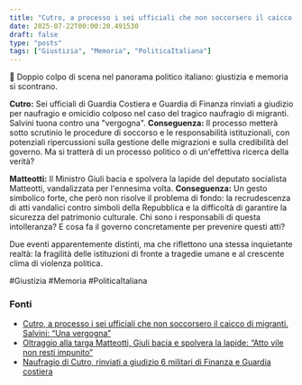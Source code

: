 ```yaml
---
title: "Cutro, a processo i sei ufficiali che non soccorsero il caicco di migranti. Salvini: “Una vergogna”"
date: 2025-07-22T00:00:20.491530
draft: false
type: "posts"
tags: ["Giustizia", "Memoria", "PoliticaItaliana"]
---
```


🚨 Doppio colpo di scena nel panorama politico italiano: giustizia e memoria si scontrano.

**Cutro:** Sei ufficiali di Guardia Costiera e Guardia di Finanza rinviati a giudizio per naufragio e omicidio colposo nel caso del tragico naufragio di migranti.  Salvini tuona contro una "vergogna".  **Conseguenza:** Il processo metterà sotto scrutinio le procedure di soccorso e le responsabilità istituzionali, con potenziali ripercussioni sulla gestione delle migrazioni e sulla credibilità del governo.  Ma si tratterà di un processo politico o di un'effettiva ricerca della verità?

**Matteotti:** Il Ministro Giuli bacia e spolvera la lapide del deputato socialista Matteotti, vandalizzata per l'ennesima volta.  **Conseguenza:** Un gesto simbolico forte, che però non risolve il problema di fondo:  la recrudescenza di atti vandalici contro simboli della Repubblica e la difficoltà di garantire la sicurezza del patrimonio culturale.  Chi sono i responsabili di questa intolleranza? E cosa fa il governo concretamente per prevenire questi atti?

Due eventi apparentemente distinti, ma che riflettono una stessa inquietante realtà: la fragilità delle istituzioni di fronte a tragedie umane e al crescente clima di violenza politica.


#Giustizia #Memoria #PoliticaItaliana


### Fonti
- [Cutro, a processo i sei ufficiali che non soccorsero il caicco di migranti. Salvini: “Una vergogna”](https://www.repubblica.it/cronaca/2025/07/21/news/cutro_naufragio_mancati_soccorsi_ufficiali_rinviati_a_giudizio-424744284/)
- [Oltraggio alla targa Matteotti, Giuli bacia e spolvera la lapide: “Atto vile non resti impunito”](https://roma.repubblica.it/cronaca/2025/07/21/news/targa_matteotti_danneggiata_visita_giuli-424743657/)
- [Naufragio di Cutro, rinviati a giudizio 6 militari di Finanza e Guardia costiera](https://www.ilsole24ore.com/art/naufragio-cutro-rinviati-giudizio-6-militari-finanza-e-guardia-costiera-AHGp22pB)
